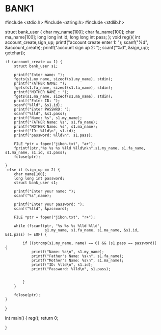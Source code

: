 # BANK1
#include <stdio.h>
#include <string.h>
#include <stdlib.h>

struct bank_user {
    char my_name[100];
    char fa_name[100];
    char ma_name[100];
    long long int id;
    long long int pass;
};
void reg(){
 int account_create,sign_up;
    printf("account create enter 1: ");
    scanf("%d", &account_create);
    printf("account sign up 2: ");
    scanf("%d", &sign_up);
    getchar();

    if (account_create == 1) {
        struct bank_user s1;

        printf("Enter name: ");
        fgets(s1.my_name, sizeof(s1.my_name), stdin);
        printf("FATHER NAME: ");
        fgets(s1.fa_name, sizeof(s1.fa_name), stdin);
        printf("MOTHER NAME : ");
        fgets(s1.ma_name, sizeof(s1.ma_name), stdin);
        printf("Enter ID: ");
        scanf("%lld", &s1.id);
        printf("Enter PASSWRD: ");
        scanf("%lld", &s1.pass);
        printf("Name: %s", s1.my_name);
        printf("FATHER Name: %s", s1.fa_name);
        printf("MOTHER Name: %s", s1.ma_name);
        printf("ID: %lld\n", s1.id);
        printf("password: %lld\n", s1.pass);

        FILE *ptr = fopen("jibon.txt", "a+");
        fprintf(ptr,"%s %s %s %lld %lld\n\n",s1.my_name, s1.fa_name, s1.ma_name, s1.id, s1.pass);
        fclose(ptr);

    }
     else if (sign_up == 2) {
        char name[100];
        long long int password;
        struct bank_user s1;

        printf("Enter your name: ");
        scanf("%s",name);

        printf("Enter your password: ");
        scanf("%lld", &password);

        FILE *ptr = fopen("jibon.txt", "r+");

        while (fscanf(ptr, "%s %s %s %lld %lld",
                      s1.my_name, s1.fa_name, s1.ma_name, &s1.id, &s1.pass) != EOF) {

            if ((strcmp(s1.my_name, name) == 0) && (s1.pass == password)) {
                printf("Name: %s\n", s1.my_name);
                printf("Father's Name: %s\n", s1.fa_name);
                printf("Mother's Name: %s\n", s1.ma_name);
                printf("ID: %lld\n", s1.id);
                printf("Password: %lld\n", s1.pass);


            }
        }

        fclose(ptr);
    }

}



int main() {
    reg();
    return 0;

}


